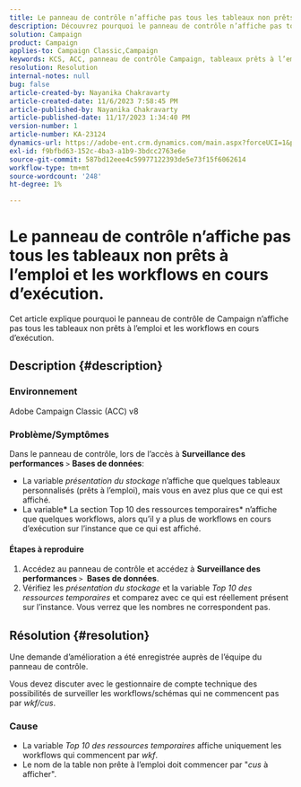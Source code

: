 ```yaml
---
title: Le panneau de contrôle n’affiche pas tous les tableaux non prêts à l’emploi et les workflows en cours d’exécution.
description: Découvrez pourquoi le panneau de contrôle n’affiche pas tous les tableaux non prêts à l’emploi et les workflows en cours d’exécution.
solution: Campaign
product: Campaign
applies-to: Campaign Classic,Campaign
keywords: KCS, ACC, panneau de contrôle Campaign, tableaux prêts à l’emploi, Suivi des performances, présentation du stockage, Top 10 des ressources temporaires
resolution: Resolution
internal-notes: null
bug: false
article-created-by: Nayanika Chakravarty
article-created-date: 11/6/2023 7:58:45 PM
article-published-by: Nayanika Chakravarty
article-published-date: 11/17/2023 1:34:40 PM
version-number: 1
article-number: KA-23124
dynamics-url: https://adobe-ent.crm.dynamics.com/main.aspx?forceUCI=1&pagetype=entityrecord&etn=knowledgearticle&id=d8a9bae2-de7c-ee11-8179-6045bd006ce9
exl-id: f9bfbd63-152c-4ba3-a1b9-3bdcc2763e6e
source-git-commit: 587bd12eee4c59977122393de5e73f15f6062614
workflow-type: tm+mt
source-wordcount: '248'
ht-degree: 1%

---
```


# Le panneau de contrôle n’affiche pas tous les tableaux non prêts à l’emploi et les workflows en cours d’exécution.


Cet article explique pourquoi le panneau de contrôle de Campaign n’affiche pas tous les tableaux non prêts à l’emploi et les workflows en cours d’exécution.

## Description {#description}


### Environnement

Adobe Campaign Classic (ACC) v8

### Problème/Symptômes

Dans le panneau de contrôle, lors de l’accès à <b>Surveillance des performances</b> `>`  <b>Bases de données</b>:

- La variable *présentation du stockage* n’affiche que quelques tableaux personnalisés (prêts à l’emploi), mais vous en avez plus que ce qui est affiché.
- La variable<b>* </b>La section Top 10 des ressources temporaires* n’affiche que quelques workflows, alors qu’il y a plus de workflows en cours d’exécution sur l’instance que ce qui est affiché.


#### Étapes à reproduire

1. Accédez au panneau de contrôle et accédez à <b>Surveillance des performances </b>`>` <b> Bases de données</b>.
2. Vérifiez les *présentation du stockage* et la variable *Top 10 des ressources temporaires* et comparez avec ce qui est réellement présent sur l’instance. Vous verrez que les nombres ne correspondent pas.



## Résolution {#resolution}


Une demande d’amélioration a été enregistrée auprès de l’équipe du panneau de contrôle.

Vous devez discuter avec le gestionnaire de compte technique des possibilités de surveiller les workflows/schémas qui ne commencent pas par *wkf/cus*.

### Cause

- La variable *Top 10 des ressources temporaires* affiche uniquement les workflows qui commencent par *wkf*.
- Le nom de la table non prête à l’emploi doit commencer par &quot;*cus* à afficher&quot;.
